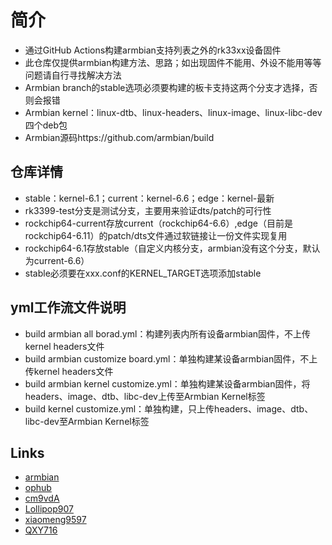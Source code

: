 
# 简介
- 通过GitHub Actions构建armbian支持列表之外的rk33xx设备固件
- 此仓库仅提供armbian构建方法、思路；如出现固件不能用、外设不能用等等问题请自行寻找解决方法
- Armbian branch的stable选项必须要构建的板卡支持这两个分支才选择，否则会报错
- Armbian kernel：linux-dtb、linux-headers、linux-image、linux-libc-dev四个deb包
- Armbian源码https://github.com/armbian/build

## 仓库详情
- stable：kernel-6.1；current：kernel-6.6；edge：kernel-最新
- rk3399-test分支是测试分支，主要用来验证dts/patch的可行性
- rockchip64-current存放current（rockchip64-6.6）,edge（目前是rockchip64-6.11）的patch/dts文件通过软链接让一份文件实现复用
- rockchip64-6.1存放stable（自定义内核分支，armbian没有这个分支，默认为current-6.6）
- stable必须要在xxx.conf的KERNEL_TARGET选项添加stable

## yml工作流文件说明  
- build armbian all borad.yml：构建列表内所有设备armbian固件，不上传kernel headers文件
- build armbian customize board.yml：单独构建某设备armbian固件，不上传kernel headers文件
- build armbian kernel customize.yml：单独构建某设备armbian固件，将headers、image、dtb、libc-dev上传至Armbian Kernel标签
- build kernel customize.yml：单独构建，只上传headers、image、dtb、libc-dev至Armbian Kernel标签

## Links  
- [armbian](https://github.com/armbian/build)
- [ophub](https://github.com/ophub/amlogic-s9xxx-armbian)
- [cm9vdA](https://github.com/cm9vdA/build-armbian)
- [Lollipop907](https://github.com/Lollipop907)
- [xiaomeng9597](https://github.com/xiaomeng9597/iStoreOS-For-RK33XX)
- [QXY716](https://github.com/QXY716/Fine3399-rk3399-armbian)
